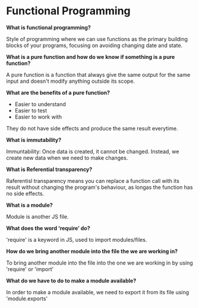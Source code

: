 # Functional Programming

__What is functional programming?__

Style of programming where we can use functions as the primary building blocks of your programs, focusing on avoiding changing date and state.

__What is a pure function and how do we know if something is a pure function?__

A pure function is a function that always give the same output for the same input and doesn't modify anything outside its scope.

__What are the benefits of a pure function?__

- Easier to understand
- Easier to test
- Easier to work with

They do not have side effects and produce the same result everytime.

__What is immutability?__

Immuntability: Once data is created, it cannot be changed. Instead, we create new data when we need to make changes.

__What is Referential transparency?__

Raferentisl transparency means you can replace a function call with its result without changing the program's behaviour, as longas the function has no side effects.

__What is a module?__

Module is another JS file.

__What does the word ‘require’ do?__

'require' is a keyword in JS, used to import modules/files.

__How do we bring another module into the file the we are working in?__

To bring another module into the file into the one we are working in by using 'require' or 'import'

__What do we have to do to make a module available?__

In order to make a module available, we need to export it from its file using 'module.exports'
